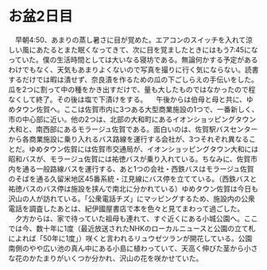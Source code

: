 # お盆2日目

<div class="section">　早朝4:50、あまりの蒸し暑さに目が覚めた。エアコンのスイッチを入れて涼しい風にあたるとまた眠くなってきて、次に目を覚ましたときにはもう7:45になっていた。僕の生活時間としては大いなる寝坊である。無論何かする予定があるわけでもなく、天気もあまりよくないので写真を撮りに行く気にならない。読書するだけでは暇は潰せず、奈良漬を作るための瓜の下ごしらえの手伝いをした。瓜を2つに割って中の種をかき出すだけで、量も大したものではなかったので程なくして終了。その後は塩で下漬けをする。 　午後からは伯母と母と共に、ゆめタウン佐賀へ。ここは佐賀市内に3つある大型商業施設の1つで、一番新しく、市の中心部に近い。他の2つは、北部の大和町にあるイオンショッピングタウン大和と、南西部にあるモラージュ佐賀である。面白いのは、佐賀駅バスセンターから各商業施設に乗り入れるバス路線を運行する会社が、3つそれぞれ異なることだ。ゆめタウン佐賀には佐賀市交通局が、イオンショッピングタウン大和には昭和バスが、モラージュ佐賀には祐徳バスが乗り入れている。ちなみに、佐賀市内を通る一般路線バスを運行する、あと1つの会社・西鉄バスはモラージュ佐賀のそばを通る久留米地区45番系統・江見線にバス停を立てている。（西鉄バスと祐徳バスのバス停は施設を挟んで南北に分かれている）ゆめタウン佐賀は今日も沢山の人が訪れている。「公衆電話チズ」にマッピングするため、施設内の公衆電話を調査したあとは、紀伊國屋書店で本を色々と見てまわって過ごした。 　夕方からは、家で待っていた祖母も連れて、すぐ近くにある小城公園へ。ここでは今、数十年に1度（最近放送されたNHKのローカルニュースと公園の立て札によれば「50年に1度」）咲くと言われるリュウゼツランが開花している。公園南側のやや広い池の真ん中にある小島に植わっていて、天高く伸びた茎から小さな花のかたまりがいくつか分かれ、沢山の花を咲かせていた。</div>